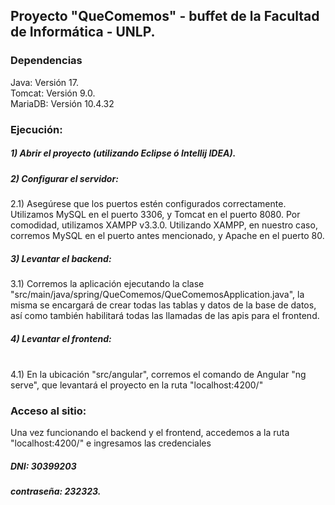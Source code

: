 <h2> Proyecto "QueComemos" - buffet de la Facultad de Informática - UNLP. </h2>

<h3> Dependencias </h3>
  Java: Versión 17. <br>
  Tomcat: Versión 9.0. <br>
  MariaDB: Versión 10.4.32 <br>


<h3> Ejecución: </h3>
<h5>1) Abrir el proyecto (utilizando Eclipse ó Intellij IDEA).</h5> 
<h5>2) Configurar el servidor:</h5> 
    2.1) Asegúrese que los puertos estén configurados correctamente. Utilizamos MySQL en el puerto 3306, y Tomcat en el puerto 8080. 
    Por comodidad, utilizamos XAMPP v3.3.0. Utilizando XAMPP, en nuestro caso, corremos MySQL en el puerto antes mencionado, y Apache en el puerto 80.  <br>

<h5>3) Levantar el backend:</h5>
   3.1) Corremos la aplicación ejecutando la clase "src/main/java/spring/QueComemos/QueComemosApplication.java", la misma se encargará de crear
   todas las tablas y datos de la base de datos, así como también habilitará todas las llamadas de las apis para el frontend. <br>
   
<h5>4) Levantar el frontend:</h5> <br>
   4.1) En la ubicación "src/angular", corremos el comando de Angular "ng serve", que levantará el proyecto en la ruta "localhost:4200/"  
 

<h3> Acceso al sitio: </h3>

  Una vez funcionando el backend y el frontend, accedemos a la ruta "localhost:4200/" e ingresamos las credenciales
     <h5>DNI: 30399203</h5>
     <h5>contraseña: 232323. </h5><br>
